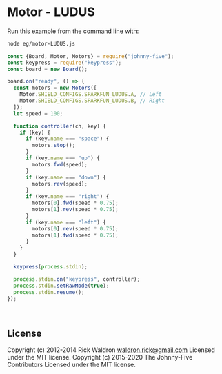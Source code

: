 <!--remove-start-->

# Motor - LUDUS

<!--remove-end-->








Run this example from the command line with:
```bash
node eg/motor-LUDUS.js
```


```javascript
const {Board, Motor, Motors} = require("johnny-five");
const keypress = require("keypress");
const board = new Board();

board.on("ready", () => {
  const motors = new Motors([
    Motor.SHIELD_CONFIGS.SPARKFUN_LUDUS.A, // Left
    Motor.SHIELD_CONFIGS.SPARKFUN_LUDUS.B, // Right
  ]);
  let speed = 100;

  function controller(ch, key) {
    if (key) {
      if (key.name === "space") {
        motors.stop();
      }
      if (key.name === "up") {
        motors.fwd(speed);
      }
      if (key.name === "down") {
        motors.rev(speed);
      }
      if (key.name === "right") {
        motors[0].fwd(speed * 0.75);
        motors[1].rev(speed * 0.75);
      }
      if (key.name === "left") {
        motors[0].rev(speed * 0.75);
        motors[1].fwd(speed * 0.75);
      }
    }
  }

  keypress(process.stdin);

  process.stdin.on("keypress", controller);
  process.stdin.setRawMode(true);
  process.stdin.resume();
});

```








&nbsp;

<!--remove-start-->

## License
Copyright (c) 2012-2014 Rick Waldron <waldron.rick@gmail.com>
Licensed under the MIT license.
Copyright (c) 2015-2020 The Johnny-Five Contributors
Licensed under the MIT license.

<!--remove-end-->
